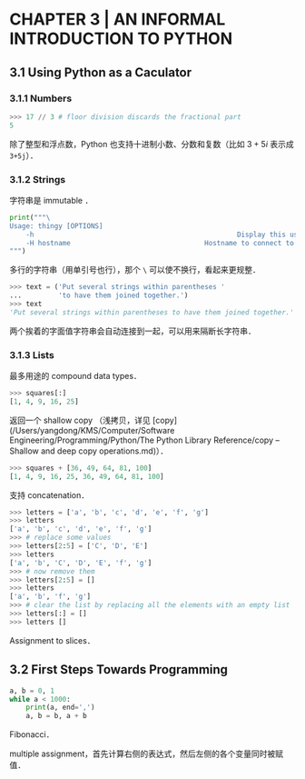 # CHAPTER 3 | AN INFORMAL INTRODUCTION TO PYTHON

## 3.1 Using Python as a Caculator

### 3.1.1 Numbers

```python
>>> 17 // 3 # floor division discards the fractional part
5
```

除了整型和浮点数，Python 也支持十进制小数、分数和复数（比如 $3+5i$ 表示成 `3+5j`）．

### 3.1.2 Strings

字符串是 immutable ．

```python
print("""\
Usage: thingy [OPTIONS]
	-h													Display this usage message
	-H hostname 								Hostname to connect to
""")
```

多行的字符串（用单引号也行），那个 `\` 可以使不换行，看起来更规整．

```python
>>> text = ('Put several strings within parentheses '
...         'to have them joined together.')
>>> text
'Put several strings within parentheses to have them joined together.'
```

两个挨着的字面值字符串会自动连接到一起，可以用来隔断长字符串．

### 3.1.3 Lists

最多用途的 compound data types．

```python
>>> squares[:]
[1, 4, 9, 16, 25]
```

返回一个 shallow copy （浅拷贝，详见 [copy](/Users/yangdong/KMS/Computer/Software Engineering/Programming/Python/The Python Library Reference/copy – Shallow and deep copy operations.md)）．

```python
>>> squares + [36, 49, 64, 81, 100]
[1, 4, 9, 16, 25, 36, 49, 64, 81, 100]
```

支持 concatenation．

```python
>>> letters = ['a', 'b', 'c', 'd', 'e', 'f', 'g']
>>> letters
['a', 'b', 'c', 'd', 'e', 'f', 'g']
>>> # replace some values
>>> letters[2:5] = ['C', 'D', 'E']
>>> letters
['a', 'b', 'C', 'D', 'E', 'f', 'g']
>>> # now remove them
>>> letters[2:5] = []
>>> letters
['a', 'b', 'f', 'g']
>>> # clear the list by replacing all the elements with an empty list
>>> letters[:] = []
>>> letters []
```

Assignment to slices．

## 3.2 First Steps Towards Programming

```python
a, b = 0, 1
while a < 1000:
    print(a, end=',')
    a, b = b, a + b
```

Fibonacci．

multiple assignment，首先计算右侧的表达式，然后左侧的各个变量同时被赋值．
